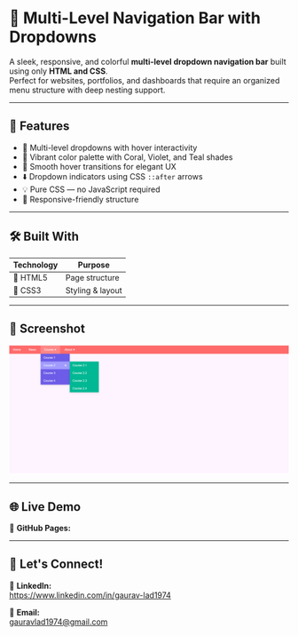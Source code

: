 # 📂 Multi-Level Navigation Bar with Dropdowns

A sleek, responsive, and colorful **multi-level dropdown navigation bar** built using only **HTML and CSS**.  
Perfect for websites, portfolios, and dashboards that require an organized menu structure with deep nesting support.

---

## 🎨 Features

- 🎯 Multi-level dropdowns with hover interactivity
- 🌈 Vibrant color palette with Coral, Violet, and Teal shades
- 📐 Smooth hover transitions for elegant UX
- ⬇️ Dropdown indicators using CSS `::after` arrows
- 💡 Pure CSS — no JavaScript required
- 📱 Responsive-friendly structure

---

## 🛠️ Built With

| Technology | Purpose          |
| ---------- | ---------------- |
| 🧱 HTML5   | Page structure   |
| 🎨 CSS3    | Styling & layout |

---

## 📸 Screenshot

![Multi-Level Navigation Screenshot](preview/navigation-bar-with-dropdowns-preview.png)

---

## 🌐 Live Demo

🔗 **GitHub Pages:**

---

## 📧 Let's Connect!

🔗 **LinkedIn:**  
https://www.linkedin.com/in/gaurav-lad1974

📨 **Email:**  
gauravlad1974@gmail.com
